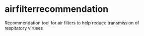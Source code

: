 # airfilterrecommendation
Recommendation tool for air filters to help reduce transmission of respitatory viruses
